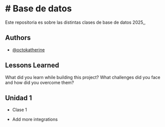 
# # Base de datos

Este repositoria es sobre las distintas clases de base de datos 2025,,


## Authors

- [@octokatherine](https://www.github.com/iDvmian)


## Lessons Learned

What did you learn while building this project? What challenges did you face and how did you overcome them?


## Unidad 1

- Clase 1

- Add more integrations

